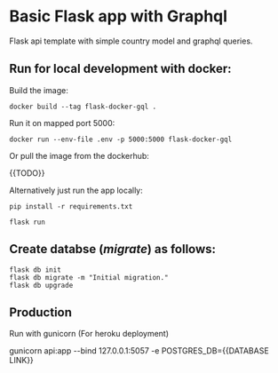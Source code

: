 # Basic Flask app with Graphql
Flask api template with simple country model and graphql queries.

## Run for local development with docker:

Build the image:

`docker build --tag flask-docker-gql .`

Run it on mapped port 5000:

`docker run --env-file .env -p 5000:5000 flask-docker-gql`

Or pull the image from the dockerhub:

{{TODO}}

Alternatively just run the app locally:

`pip install -r requirements.txt`

`flask run`


## Create databse (*migrate*) as follows:

```
flask db init
flask db migrate -m "Initial migration."
flask db upgrade
```



## Production
Run with gunicorn (For heroku deployment)

gunicorn api:app --bind 127.0.0.1:5057 -e POSTGRES_DB={{DATABASE LINK}}